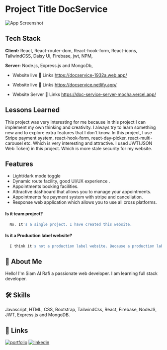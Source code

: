 # Project Title  DocService

![App Screenshot](https://i.ibb.co/HKthxcz/home1.png)


## Tech Stack


**Client:** React, React-router-dom, React-hook-form, React-icons, TailwindCSS, Daisy Ui, Firebase, jwt, NPM,

**Server:** Node.js, Express.js and MongoDb,


* Website live 🔗 Links https://docservice-1932a.web.app/
* Website live 🔗 Links https://docservice.netlify.app/

* Website Server 🔗 Links https://doc-service-server-mocha.vercel.app/


## Lessons Learned

This project was very interesting for me because in this project I can implement my own thinking and creativity. I always try to learn something new and to explore extra features that I don't know. In this project, I use Stripe payment system, react-hook-form, react-day-picker, react-multi-carousel etc. Which is very interesting and attractive. I used JWT(JSON Web Token) in this project. Which is more stale security for my website.


## Features

- Light/dark mode toggle
- Dynamic route facility, good UI/UX experience .
- Appointments booking facilities.
- Attractive dashboard that allows you to manage your appointments.
- Appointments fee payment system with stripe and cancellation.
- Response web application which allows you to use all cross platforms.

#### Is it team project?

```bash
  No. It's a single project. I have created this website.
```

#### Is it a Production label website?

```bash
  I think it's not a production label website. Because a production label website need some extra features and ability to get best output. But there are not available this ability.
```



## 🚀 About Me
Hello! I'm Siam Al Rafi a passionate web developer. I am learning full stack developer.

## 🛠 Skills
Javascript, HTML, CSS, Bootstrap, TailwindCss, React, Firebase, NodeJS, JWT, Express.js and MongoDB.

## 🔗 Links
[![portfolio](https://img.shields.io/badge/my_portfolio-000?style=for-the-badge&logo=ko-fi&logoColor=white)](https://siamalrafi.netlify.app/)
[![linkedin](https://img.shields.io/badge/linkedin-0A66C2?style=for-the-badge&logo=linkedin&logoColor=white)](https://www.linkedin.com/in/siamalrafi100)
